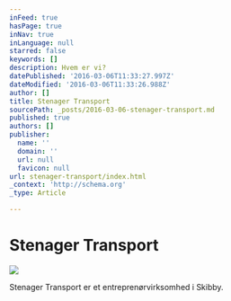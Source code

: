 ```yaml
---
inFeed: true
hasPage: true
inNav: true
inLanguage: null
starred: false
keywords: []
description: Hvem er vi?
datePublished: '2016-03-06T11:33:27.997Z'
dateModified: '2016-03-06T11:33:26.988Z'
author: []
title: Stenager Transport
sourcePath: _posts/2016-03-06-stenager-transport.md
published: true
authors: []
publisher:
  name: ''
  domain: ''
  url: null
  favicon: null
url: stenager-transport/index.html
_context: 'http://schema.org'
_type: Article

---
```

# Stenager Transport
![](https://the-grid-user-content.s3-us-west-2.amazonaws.com/0cb7ab2a-92e7-4982-b636-554260ef12c4.png)

Stenager Transport er et entreprenørvirksomhed i Skibby.